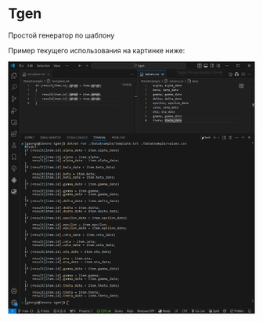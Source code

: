 # Tgen
Простой генератор по шаблону

Пример текущего использования на картинке ниже:

![Пример работы](extra/vs_screen.png)
